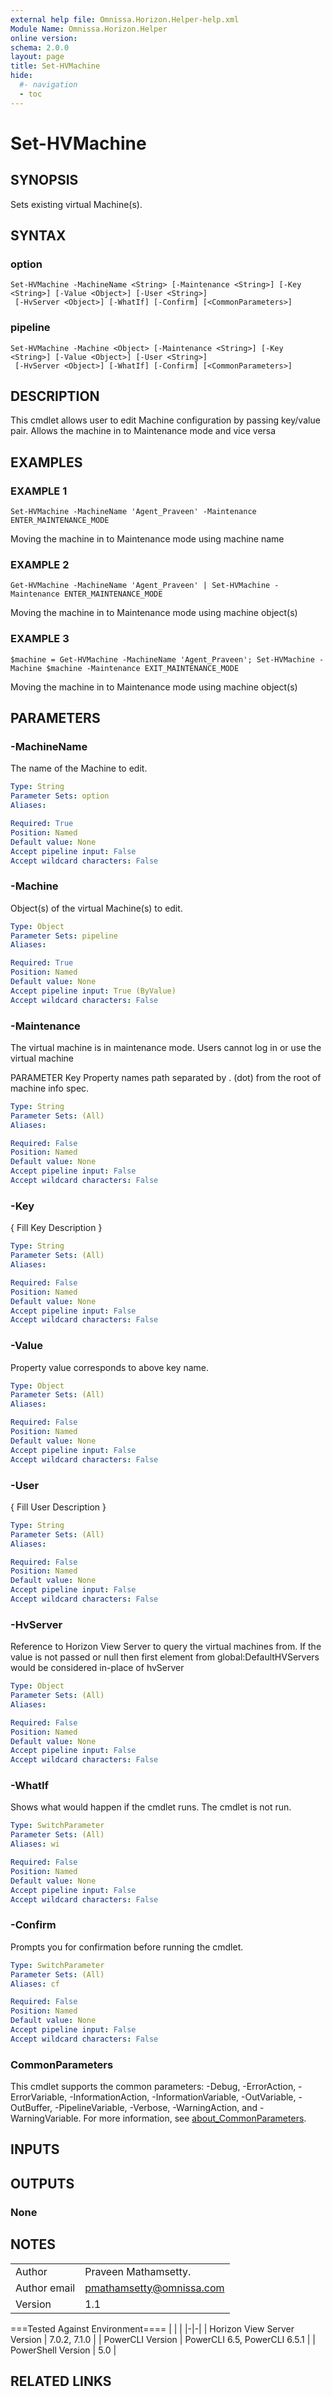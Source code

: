 ```yaml
---
external help file: Omnissa.Horizon.Helper-help.xml
Module Name: Omnissa.Horizon.Helper
online version:
schema: 2.0.0
layout: page
title: Set-HVMachine
hide:
  #- navigation
  - toc
---
```


# Set-HVMachine

## SYNOPSIS
Sets existing virtual Machine(s).

## SYNTAX

### option
```
Set-HVMachine -MachineName <String> [-Maintenance <String>] [-Key <String>] [-Value <Object>] [-User <String>]
 [-HvServer <Object>] [-WhatIf] [-Confirm] [<CommonParameters>]
```

### pipeline
```
Set-HVMachine -Machine <Object> [-Maintenance <String>] [-Key <String>] [-Value <Object>] [-User <String>]
 [-HvServer <Object>] [-WhatIf] [-Confirm] [<CommonParameters>]
```

## DESCRIPTION
This cmdlet allows user to edit Machine configuration by passing key/value pair.
Allows the machine in to Maintenance mode and vice versa

## EXAMPLES

### EXAMPLE 1
```
Set-HVMachine -MachineName 'Agent_Praveen' -Maintenance ENTER_MAINTENANCE_MODE
```

Moving the machine in to Maintenance mode using machine name

### EXAMPLE 2
```
Get-HVMachine -MachineName 'Agent_Praveen' | Set-HVMachine -Maintenance ENTER_MAINTENANCE_MODE
```

Moving the machine in to Maintenance mode using machine object(s)

### EXAMPLE 3
```
$machine = Get-HVMachine -MachineName 'Agent_Praveen'; Set-HVMachine -Machine $machine -Maintenance EXIT_MAINTENANCE_MODE
```

Moving the machine in to Maintenance mode using machine object(s)

## PARAMETERS

### -MachineName
The name of the Machine to edit.

```yaml
Type: String
Parameter Sets: option
Aliases:

Required: True
Position: Named
Default value: None
Accept pipeline input: False
Accept wildcard characters: False
```

### -Machine
Object(s) of the virtual Machine(s) to edit.

```yaml
Type: Object
Parameter Sets: pipeline
Aliases:

Required: True
Position: Named
Default value: None
Accept pipeline input: True (ByValue)
Accept wildcard characters: False
```

### -Maintenance
The virtual machine is in maintenance mode.
Users cannot log in or use the virtual machine

PARAMETER Key
Property names path separated by .
(dot) from the root of machine info spec.

```yaml
Type: String
Parameter Sets: (All)
Aliases:

Required: False
Position: Named
Default value: None
Accept pipeline input: False
Accept wildcard characters: False
```

### -Key
{ Fill Key Description }

```yaml
Type: String
Parameter Sets: (All)
Aliases:

Required: False
Position: Named
Default value: None
Accept pipeline input: False
Accept wildcard characters: False
```

### -Value
Property value corresponds to above key name.

```yaml
Type: Object
Parameter Sets: (All)
Aliases:

Required: False
Position: Named
Default value: None
Accept pipeline input: False
Accept wildcard characters: False
```

### -User
{ Fill User Description }

```yaml
Type: String
Parameter Sets: (All)
Aliases:

Required: False
Position: Named
Default value: None
Accept pipeline input: False
Accept wildcard characters: False
```

### -HvServer
Reference to Horizon View Server to query the virtual machines from.
If the value is not passed or null then
first element from global:DefaultHVServers would be considered in-place of hvServer

```yaml
Type: Object
Parameter Sets: (All)
Aliases:

Required: False
Position: Named
Default value: None
Accept pipeline input: False
Accept wildcard characters: False
```

### -WhatIf
Shows what would happen if the cmdlet runs.
The cmdlet is not run.

```yaml
Type: SwitchParameter
Parameter Sets: (All)
Aliases: wi

Required: False
Position: Named
Default value: None
Accept pipeline input: False
Accept wildcard characters: False
```

### -Confirm
Prompts you for confirmation before running the cmdlet.

```yaml
Type: SwitchParameter
Parameter Sets: (All)
Aliases: cf

Required: False
Position: Named
Default value: None
Accept pipeline input: False
Accept wildcard characters: False
```

### CommonParameters
This cmdlet supports the common parameters: -Debug, -ErrorAction, -ErrorVariable, -InformationAction, -InformationVariable, -OutVariable, -OutBuffer, -PipelineVariable, -Verbose, -WarningAction, and -WarningVariable. For more information, see [about_CommonParameters](http://go.microsoft.com/fwlink/?LinkID=113216).

## INPUTS

## OUTPUTS

### None
## NOTES
| | |
|-|-|
| Author | Praveen Mathamsetty. |
| Author email | pmathamsetty@omnissa.com |
| Version | 1.1 |

===Tested Against Environment====
| | |
|-|-|
| Horizon View Server Version | 7.0.2, 7.1.0 |
| PowerCLI Version | PowerCLI 6.5, PowerCLI 6.5.1 |
| PowerShell Version | 5.0 |

## RELATED LINKS
